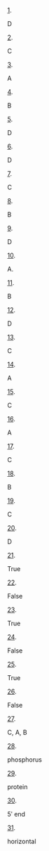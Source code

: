 [1](https://openstax.org/books/microbiology/pages/10-multiple-choice#fs-id1172100731286). 

D

[2](https://openstax.org/books/microbiology/pages/10-multiple-choice#fs-id1172098392508). 

C

[3](https://openstax.org/books/microbiology/pages/10-multiple-choice#fs-id1172096089432). 

A

[4](https://openstax.org/books/microbiology/pages/10-multiple-choice#fs-id1172100738195). 

B

[5](https://openstax.org/books/microbiology/pages/10-multiple-choice#fs-id1172098421677). 

D

[6](https://openstax.org/books/microbiology/pages/10-multiple-choice#fs-id1172101964672). 

D

[7](https://openstax.org/books/microbiology/pages/10-multiple-choice#fs-id1172099485192). 

C

[8](https://openstax.org/books/microbiology/pages/10-multiple-choice#fs-id1172099597053). 

B

[9](https://openstax.org/books/microbiology/pages/10-multiple-choice#fs-id1172101621283). 

D

[10](https://openstax.org/books/microbiology/pages/10-multiple-choice#fs-id1172101918575). 

A.

[11](https://openstax.org/books/microbiology/pages/10-multiple-choice#fs-id1172098766701). 

B

[12](https://openstax.org/books/microbiology/pages/10-multiple-choice#fs-id1172098478657). 

D

[13](https://openstax.org/books/microbiology/pages/10-multiple-choice#fs-id1172100626304). 

C

[14](https://openstax.org/books/microbiology/pages/10-multiple-choice#fs-id1172098756700). 

A

[15](https://openstax.org/books/microbiology/pages/10-multiple-choice#fs-id1172100983896). 

C

[16](https://openstax.org/books/microbiology/pages/10-multiple-choice#fs-id1172100837488). 

A

[17](https://openstax.org/books/microbiology/pages/10-multiple-choice#fs-id1172100849685). 

C

[18](https://openstax.org/books/microbiology/pages/10-multiple-choice#fs-id1172096227863). 

B

[19](https://openstax.org/books/microbiology/pages/10-multiple-choice#fs-id1172100621924). 

C

[20](https://openstax.org/books/microbiology/pages/10-multiple-choice#fs-id1172100660607). 

D

[21](https://openstax.org/books/microbiology/pages/10-true-false#fs-id1172097196464). 

True

[22](https://openstax.org/books/microbiology/pages/10-true-false#fs-id1172099908123). 

False

[23](https://openstax.org/books/microbiology/pages/10-true-false#fs-id1172100492390). 

True

[24](https://openstax.org/books/microbiology/pages/10-true-false#fs-id1172098432354). 

False

[25](https://openstax.org/books/microbiology/pages/10-true-false#fs-id1172098794154). 

True

[26](https://openstax.org/books/microbiology/pages/10-true-false#fs-id1172098499435). 

False

[27](https://openstax.org/books/microbiology/pages/10-matching#fs-id1172098715682). 

C, A, B

[28](https://openstax.org/books/microbiology/pages/10-fill-in-the-blank#fs-id1172100728513). 

phosphorus

[29](https://openstax.org/books/microbiology/pages/10-fill-in-the-blank#fs-id1172100937528). 

protein

[30](https://openstax.org/books/microbiology/pages/10-fill-in-the-blank#fs-id1172099533875). 

5ʹ end

[31](https://openstax.org/books/microbiology/pages/10-fill-in-the-blank#fs-id1172098276459). 

horizontal